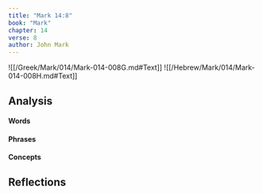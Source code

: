 ```yaml
---
title: "Mark 14:8"
book: "Mark"
chapter: 14
verse: 8
author: John Mark
---
```

![[/Greek/Mark/014/Mark-014-008G.md#Text]]
![[/Hebrew/Mark/014/Mark-014-008H.md#Text]]

## Analysis

#### Words

#### Phrases

#### Concepts

## Reflections
